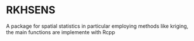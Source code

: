 
<!-- README.md is generated from README.Rmd. Please edit that file -->
RKHSENS
=======

A package for spatial statistics in particular employing methods like kriging, the main functions are implemente with Rcpp
